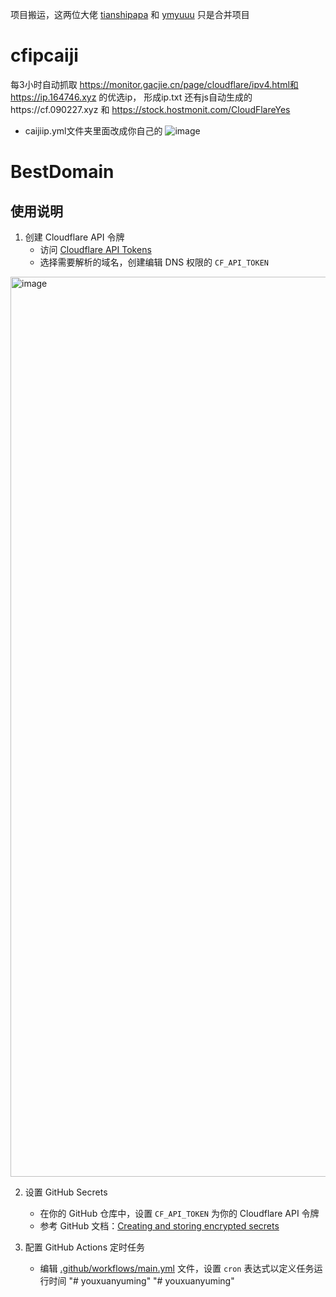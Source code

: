项目搬运，这两位大佬 [tianshipapa](https://github.com/tianshipapa) 和 [ymyuuu](https://github.com/ymyuuu/BestDomain)
只是合并项目
# cfipcaiji
每3小时自动抓取 https://monitor.gacjie.cn/page/cloudflare/ipv4.html和 https://ip.164746.xyz 的优选ip，
形成ip.txt 还有js自动生成的https://cf.090227.xyz 和 https://stock.hostmonit.com/CloudFlareYes
- caijiip.yml文件夹里面改成你自己的
![image](https://github.com/user-attachments/assets/723cd14e-d108-4f2d-9780-710410a1b955)


# BestDomain

## 使用说明

1. 创建 Cloudflare API 令牌
   - 访问 [Cloudflare API Tokens](https://dash.cloudflare.com/profile/api-tokens)
   - 选择需要解析的域名，创建编辑 DNS 权限的 `CF_API_TOKEN`

<img width="1440" alt="image" src="https://github.com/user-attachments/assets/a2000336-9e85-41c8-85f5-30ec75362605">

2. 设置 GitHub Secrets
   - 在你的 GitHub 仓库中，设置 `CF_API_TOKEN` 为你的 Cloudflare API 令牌
   - 参考 GitHub 文档：[Creating and storing encrypted secrets](https://docs.github.com/zh/actions/security-guides/using-secrets-in-github-actions)

3. 配置 GitHub Actions 定时任务
   - 编辑 [.github/workflows/main.yml](.github/workflows/main.yml) 文件，设置 `cron` 表达式以定义任务运行时间
"# youxuanyuming" 
"# youxuanyuming" 
